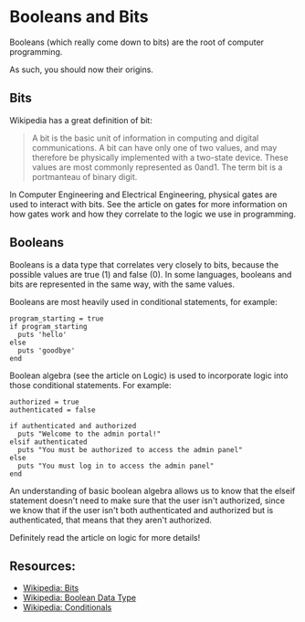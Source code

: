 # Booleans and Bits

Booleans (which really come down to bits) are the root of computer programming.

As such, you should now their origins.

## Bits

Wikipedia has a great definition of bit:

> A bit is the basic unit of information in computing and digital communications. A bit can have only one of two values, and may therefore be physically implemented with a two-state device. These values are most commonly represented as 0and1. The term bit is a portmanteau of binary digit.

In Computer Engineering and Electrical Engineering, physical gates are used to interact with bits.  See the article on gates for more information on how gates work and how they correlate to the logic we use in programming.

## Booleans

Booleans is a data type that correlates very closely to bits, because the possible values are true (1) and false (0).  In some languages, booleans and bits are represented in the same way, with the same values.

Booleans are most heavily used in conditional statements, for example:

    program_starting = true
    if program_starting
      puts 'hello'
    else
      puts 'goodbye'
    end

Boolean algebra (see the article on Logic) is used to incorporate logic into those conditional statements.  For example:

    authorized = true
    authenticated = false

    if authenticated and authorized
      puts "Welcome to the admin portal!"
    elsif authenticated
      puts "You must be authorized to access the admin panel"
    else
      puts "You must log in to access the admin panel"
    end

An understanding of basic boolean algebra allows us to know that the elseif statement doesn't need to make sure that the user isn't authorized, since we know that if the user isn't both authenticated and authorized but is authenticated, that means that they aren't authorized.

Definitely read the article on logic for more details!

## Resources:

* [Wikipedia: Bits](http://en.wikipedia.org/wiki/Bit)
* [Wikipedia: Boolean Data Type](http://en.wikipedia.org/wiki/Boolean_data_type)
* [Wikipedia: Conditionals](http://en.wikipedia.org/wiki/Conditional_(programming))
